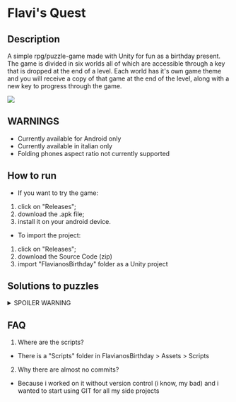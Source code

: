 # Flavi's Quest

## Description
A simple rpg/puzzle-game made with Unity for fun as a birthday present.
The game is divided in six worlds all of which are accessible through a key that is dropped at the end of a level.
Each world has it's own game theme and you will receive a copy of that game at the end of the level, along with a new key to progress through the game.

![](https://github.com/Francesco-Rapetti/flavis-quest-game/blob/main/Sample.gif)


## WARNINGS
- Currently available for Android only
- Currently available in italian only
- Folding phones aspect ratio not currently supported

## How to run
- If you want to try the game:
1. click on "Releases";
2. download the .apk file;
3. install it on your android device.
- To import the project:
1. click on "Releases";
2. download the Source Code (zip)
3. import "FlavianosBirthday" folder as a Unity project

## Solutions to puzzles
<details>
  <summary>SPOILER WARNING</summary>
    <ul>
      <li>LOW-LEFT ROOM: in the input field type "Finding Paradise";</li>
      <li>MID-LEFT ROOM: just finish the maze (c'mon it's not that hard)</li>
      <li>UP-LEFT ROOM: dodge the bullets and pull the lever behind Pedro</li>
      <li>LOW-RIGHT ROOM: talk to the robot and complete his statistics</li>
      <li>
        MID-RIGHT ROOM: find all 4 characters around the map:
        <ul>
          <li>Chocobo: located in the forest at NE; type "Final Fantasy" in the input field</li>
          <li>Dog: located in the peninsula at N; type "Undertale" in the input field</li>
          <li>Cat: located in the SW area; type "Stray" in the input field</li>
          <li>Isabel: located in the peninsula at S; type "Animal Crossing" or "Doom Eternal" in the input field</li>
        </ul>
      </li>
      <li>UP-RIGHT-ROOM: find all 5 pieces in the 5 rooms than place them at the edges of the pentacle</li>
    </ul>
</details>   

## FAQ
1. Where are the scripts?
- There is a "Scripts" folder in FlavianosBirthday > Assets > Scripts
2. Why there are almost no commits?
- Because i worked on it without version control (i know, my bad) and i wanted to start using GIT for all my side projects

